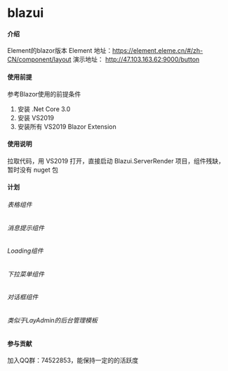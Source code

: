 # blazui

#### 介绍
Element的blazor版本
Element 地址：https://element.eleme.cn/#/zh-CN/component/layout
演示地址：
http://47.103.163.62:9000/button

#### 使用前提
参考Blazor使用的前提条件

1. 安装 .Net Core 3.0
2. 安装 VS2019
3. 安装所有 VS2019 Blazor Extension

#### 使用说明

拉取代码，用 VS2019 打开，直接启动 Blazui.ServerRender 项目，组件残缺，暂时没有 nuget 包

#### 计划

###### 表格组件
###### 消息提示组件
###### Loading组件
###### 下拉菜单组件
###### 对话框组件
###### 类似于LayAdmin的后台管理模板

#### 参与贡献

加入QQ群：74522853，能保持一定的的活跃度